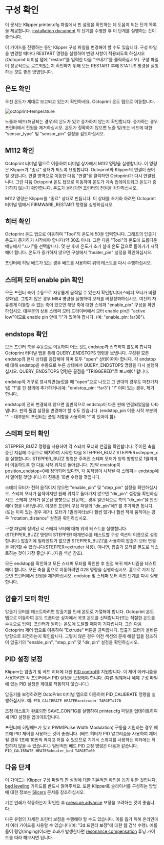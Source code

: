 # 구성 확인

이 문서는 Klipper printer.cfg 파일에서 핀 설정을 확인하는 데 도움이 되는 단계 목록을 제공합니다.
[installation document](Installation.md) 의 단계를 수행한 후 이 단계를 실행하는 것이 좋습니다.


이 가이드를 진행하는 동안 Klipper 구성 파일을 변경해야 할 수도 있습니다.
구성 파일을 변경할 때마다 RESTART 명령을 실행하여 변경 사항이 적용되도록 하십시오(Octoprint 터미널 탭에 "restart"를 입력한 다음 "보내기"를 클릭하십시오).
구성 파일이 성공적으로 로드되었는지 확인하기 위해 모든 RESTART 후에 STATUS 명령을 실행하는 것도 좋은 방법입니다.

## 온도 확인

우선 온도가 제대로 보고되고 있는지 확인하세요. Octoprint 온도 탭으로 이동합니다.

![octoprint-temperature](img/octoprint-temperature.png)

노즐과 베드(해당되는 경우)의 온도가 있고 증가하지 않는지 확인합니다. 증가하는 경우 프린터에서 전원을 제거하십시오.
온도가 정확하지 않으면 노즐 및/또는 베드에 대한 "sensor_type" 및 "sensor_pin" 설정을 검토하십시오.

## M112 확인

Octoprint 터미널 탭으로 이동하여 터미널 상자에서 M112 명령을 실행합니다. 이 명령은 Klipper가 "종료" 상태가 되도록 요청합니다.
Octoprint와 Klipper의 연결이 끊어질 것입니다. 연결 영역으로 이동한 다음 "연결"을 클릭하면 Octoprint가 다시 연결됩니다.
그런 다음 Octoprint 온도 탭으로 이동하여 온도가 계속 업데이트되고 온도가 증가하지 않는지 확인합니다.
온도가 올라가면 프린터의 전원을 차단하십시오.

M112 명령은 Klipper를 "종료" 상태로 만듭니다.
이 상태를 초기화 하려면 Octoprint 터미널 탭에서 FIRMWARE_RESTART 명령을 실행하십시오.


## 히터 확인

Octoprint 온도 탭으로 이동하여  "Tool"의 온도에 50을 입력합니다.
그래프의 압출기 온도가 증가하기 시작해야 합니다(약 30초 이내). 그런 다음 "Tool"의 온도에 드롭다운 메뉴에서 "끄기"를 선택합니다.
몇 분 후에 온도가 초기 실내 온도 값으로 돌아가기 시작해야 합니다. 온도가 증가하지 않으면 구성에서 "heater_pin" 설정을 확인하십시오.

프린터에 히팅 베드가 있는 경우 베드를 사용하여 위의 테스트를 다시 수행하십시오.



## 스테퍼 모터 enable pin 확인

모든 프린터 축이 수동으로 자유롭게 움직일 수 있는지 확인합니다(스테퍼 모터가 비활성화됨). 그렇지 않은 경우 M84 명령을 실행하여 모터를 비활성화하십시오.
여전히 자유롭게 이동할 수 없는 축이 있으면 해당 축에 대한 스테퍼 "enable_pin" 구성을 확인하십시오.
대부분의 상용 스테퍼 모터 드라이버에서 모터 enable pin은 "active low"이므로 enable pin 앞에 "!"가 있어야 합니다. (예: "enable_pin: !ar38").

## endstops 확인

모든 프린터 축을 수동으로 이동하여 어느 것도 endstop과 접촉하지 않도록 합니다.
Octoprint 터미널 탭을 통해 QUERY_ENDSTOPS 명령을 보냅니다. 구성된 모든 endstop의 현재 상태를 응답해야 하며 모두 "open" 상태이어야 합니다.
각 endstop에 대해 endstop을 수동으로 누른 상태에서 QUERY_ENDSTOPS 명령을 다시 실행하십시오.
QUERY_ENDSTOPS 명령은 끝점을 "TRIGGERED"로 보고해야 합니다.

endstop이 거꾸로 표시되면(눌렀을 때 "open"으로 나오고 그 반대의 경우도 마찬가지임) "!"를 핀 정의에 추가하거나(예: "endstop_pin: ^!ar3") "!" 이미 있는 경우, 제거 합니다.

endstop이 전혀 변경되지 않으면 일반적으로 endstop이 다른 핀에 연결되었음을 나타냅니다.
핀의 풀업 설정을 변경해야 할 수도 있습니다. (endstop_pin 이름 시작 부분의 '^' - 대부분의 프린터는 풀업 저항을 사용하며 '^'이 있어야 함).

## 스테퍼 모터 확인

STEPPER_BUZZ 명령을 사용하여 각 스테퍼 모터의 연결을 확인합니다. 주어진 축을 중간 지점에 수동으로 배치하여 시작한 다음 STEPPER_BUZZ STEPPER=stepper_x를 실행합니다.
STEPPER_BUZZ 명령은 주어진 스테퍼 모터가 양의 방향으로 1밀리미터 이동하도록 한 다음 시작 위치로 돌아갑니다.
(만약 endstop이 position_endstop=0에 정의되어 있다면, 각 움직임이 시작될 때 스테퍼는 endstop에서 멀어질 것입니다.) 이 진동을 10번 수행할 것입니다.

스테퍼 모터가 전혀 움직이지 않으면 "enable_pin" 및 "step_pin" 설정을 확인하십시오.
스테퍼 모터가 움직이지만 원래 위치로 돌아가지 않으면 "dir_pin" 설정을 확인하십시오.
스테퍼 모터가 잘못된 방향으로 진동하는 경우 일반적으로 축의 "dir_pin"을 반전해야 함을 나타냅니다. 이것은 프린터 구성 파일의 "dir_pin"에'!'를 추가하면 됩니다. (또는 이미 있는 경우 제거).
모터가 1밀리미터보다 훨씬 많거나 훨씬 적게 움직이는 경우 "rotation_distance" 설정을 확인하십시오.

구성 파일에 정의된 각 스테퍼 모터에 대해 위의 테스트를 실행합니다. (STEPPER_BUZZ 명령의 STEPPER 매개변수를 테스트할 구성 섹션의 이름으로 설정합니다.)
압출기에 필라멘트가 없으면 STEPPER_BUZZ를 사용하여 압출기 모터 연결을 확인할 수 있습니다(STEPPER=extruder 사용).
아니면, 압출기 모터를 별도로 테스트하는 것이 가장 좋습니다.(다음 섹션 참조).

모든 endstop을 확인하고 모든 스테퍼 모터를 확인한 후 원점 복귀 메커니즘을 테스트해야 합니다. 모든 축을 홈으로 이동하려면 G28 명령을 실행하십시오.
홈으로 가지 않으면 프린터에서 전원을 제거하십시오. endstop 및 스테퍼 모터 확인 단계를 다시 실행합니다.

## 압출기 모터 확인

압출기 모터를 테스트하려면 압출기를 인쇄 온도로 가열해야 합니다.
Octoprint 온도 탭으로 이동하여 온도 드롭다운 상자에서 목표 온도를 선택합니다(또는 적절한 온도를 수동으로 입력).
프린터가 원하는 온도에 도달할 때까지 기다립니다. 그런 다음 Octoprint 제어 탭으로 이동하여 "Extrude" 버튼을 클릭합니다.
압출기 모터가 올바른 방향으로 회전하는지 확인합니다. 그렇지 않은 경우 이전 섹션의 문제 해결 팁을 참조하여 압출기의 "enable_pin", "step_pin" 및 "dir_pin" 설정을 확인하십시오.



## PID 설정 보정


Klipper는 압출기 및 베드 히터에 대한 [PID control](https://en.wikipedia.org/wiki/PID_controller)를 지원합니다.
이 제어 메커니즘을 사용하려면 각 프린터에서 PID 설정을 보정해야 합니다. (다른 펌웨어나 예제 구성 파일에 있는 PID 설정은 제대로 작동하지 않습니다.)

압출기를 보정하려면 OctoPrint 터미널 탭으로 이동하여 PID_CALIBRATE 명령을 실행하십시오. 예: `PID_CALIBRATE HEATER=extruder TARGET=170`

조정 테스트가 완료되면 SAVE_CONFIG를 실행하여 printer.cfg 파일을 업데이트하여 새 PID 설정을 업데이트합니다.

프린터에 히팅베드가 있고 PWM(Pulse Width Modulation) 구동을 지원하는 경우 베드에 PID 제어를 사용하는 것이 좋습니다. (베드 히터가 PID 알고리즘을 사용하여 제어될 경우 1초에 10번씩 켜지고 꺼질 수 있으므로 기계식 스위치를 사용하는 히터에는 적합하지 않을 수 있습니다.)
일반적인 베드 PID 교정 명령은 다음과 같습니다. `PID_CALIBRATE HEATER=heater_bed TARGET=60`



## 다음 단계

이 가이드는 Klipper 구성 파일의 핀 설정에 대한 기본적인 확인을 돕기 위한 것입니다.
[bed leveling](Bed_Level.md) 가이드를 반드시 읽어주세요. 또한 Klipper로 슬라이서를 구성하는 방법에 대한 정보는 [Slicers](Slicers.md) 문서를 참조하십시오.

기본 인쇄가 작동하는지 확인한 후 [pressure advance](Pressure_Advance.md) 보정을 고려하는 것이 좋습니다.

다른 유형의 자세한 프린터 보정을 수행해야 할 수도 있습니다. 이를 돕기 위해 온라인에서 여러 가이드를 사용할 수 있습니다(예: "3d 프린터 보정"에 대한 웹 검색 수행).
예를 들어 링잉(ringing)이라는 효과가 발생한다면 [resonance compensation](Resonance_Compensation.md) 튜닝 가이드를 따라 해보시면 됩니다.

